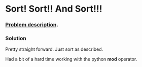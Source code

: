 # Sort! Sort!! And Sort!!!

### [Problem description](https://www.beecrowd.com.br/judge/en/problems/view/1252).

### Solution

Pretty straight forward. Just sort as described.

Had a bit of a hard time working with the python __mod__ operator.
